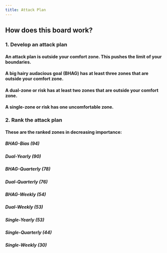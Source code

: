 ```yaml
---
title: Attack Plan
---
```


## How does this board work?
### 1. Develop an attack plan
#### An attack plan is outside your comfort zone. This pushes the limit of your boundaries.
#### A big hairy audacious goal (BHAG) has at least three zones that are outside your comfort zone.
#### A dual-zone or risk has at least two zones that are outside your comfort zone.
#### A single-zone or risk has one uncomfortable zone.
### 2. Rank the attack plan
#### These are the ranked zones in decreasing importance:
##### BHAG-Bias (94)
##### Dual-Yearly (90)
##### BHAG-Quarterly (78)
##### Dual-Quarterly (76)
##### BHAG-Weekly (54)
##### Dual-Weekly (53)
##### Single-Yearly (53)
##### Single-Quarterly (44)
##### Single-Weekly (30)
####
